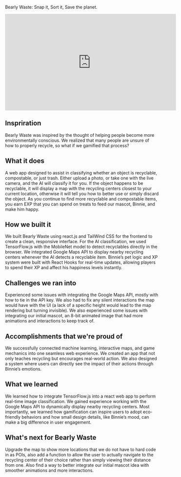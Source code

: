 Bearly Waste: Snap it, Sort it, Save the planet.

<iframe width="560" height="315" src="https://www.youtube.com/watch?v=lFS6KhOjxyg" frameborder="0" allow="accelerometer; autoplay; clipboard-write; encrypted-media; gyroscope; picture-in-picture" allowfullscreen></iframe>

## Inspriration
Bearly Waste was inspired by the thought of helping people become more environmentally conscious. We realized that many people are unsure of how to properly recycle, so what if we gamified that process?

## What it does
A web app designed to assist in classifying whether an object is recyclable, compostable, or just trash. Either upload a photo, or take one with the live camera, and the AI will classify it for you. If the object happens to be recyclable, it will display a map with the recycling centers closest to your current location, otherwise it will tell you how to better use or simply discard the object. As you continue to find more recyclable and compostable items, you earn EXP that you can spend on treats to feed our mascot, Binnie, and make him happy.

## How we built it
We built Bearly Waste using react.js and TailWind CSS for the frontend to create a clean, responsive interface. For the AI classification, we used TensorFlow.js with the MobileNet model to detect recyclables directly in the browser. We integrated Google Maps API to display nearby recycling centers whenever the AI detects a recyclable item. Binnie’s pet logic and XP system were built with React Hooks for real-time updates, allowing players to spend their XP and affect his happiness levels instantly.

## Challenges we ran into
Experienced some issues with integrating the Google Maps API, mostly with how to tie in the API key. We also had to fix any silent interactions the map would have with the UI (a lack of a specific height would lead to the map rendering but turning invisible). We also experienced some issues with integrating our initial mascot, an 8-bit animated image that had more animations and interactions to keep track of.

## Accomplishments that we're proud of
We successfully connected machine learning, interactive maps, and game mechanics into one seamless web experience. We created an app that not only teaches recycling but encourages real-world action. We also designed a system where users can directly see the impact of their actions through Binnie’s emotions.

## What we learned
We learned how to integrate TensorFlow.js into a react web app to perform real-time image classification. We gained experience working with the Google Maps API to dynamically display nearby recycling centers. Most importantly, we learned how gamification can inspire users to adopt eco-friendly behaviors and how small design details, like Binnie’s mood, can make a big difference in user engagement.

## What's next for Bearly Waste
Upgrade the map to show more locations that we do not have to hard code in as POIs, also add a function to allow the user to actually navigate to the recycling center of their choice rather than simply viewing their distance from one. Also find a way to better integrate our initial mascot idea with smoother animations and more interactions.